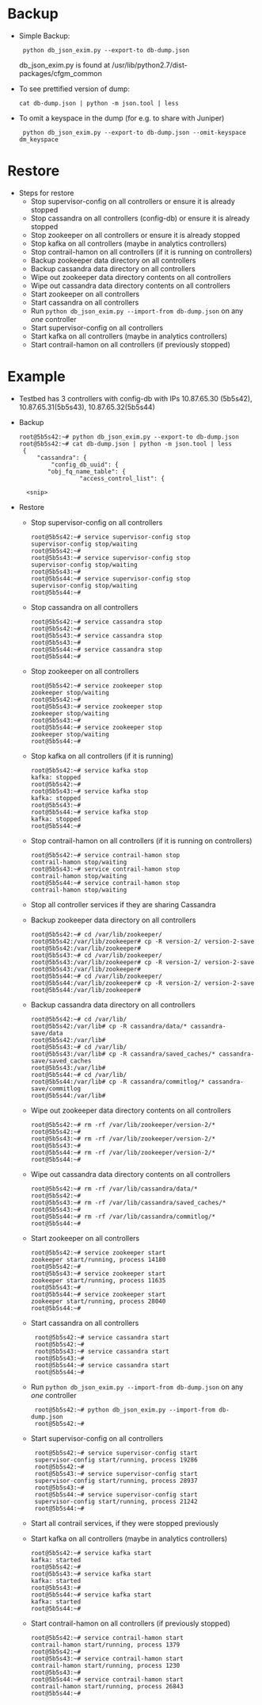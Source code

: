 # Backup



* Simple Backup:

       python db_json_exim.py --export-to db-dump.json

  db_json_exim.py is found at /usr/lib/python2.7/dist-packages/cfgm_common

* To see prettified version of dump:

      cat db-dump.json | python -m json.tool | less

* To omit a keyspace in the dump (for e.g. to share with Juniper)

       python db_json_exim.py --export-to db-dump.json --omit-keyspace dm_keyspace
     
# Restore

* Steps for restore
  - Stop supervisor-config on all controllers or ensure it is already stopped
  - Stop cassandra on all controllers (config-db) or ensure it is already stopped
  - Stop zookeeper on all controllers or ensure it is already stopped
  - Stop kafka on all controllers (maybe in analytics controllers)
  - Stop contrail-hamon on all controllers (if it is running on controllers)
  - Backup zookeeper data directory on all controllers
  - Backup cassandra data directory on all controllers
  - Wipe out zookeeper data directory contents on all controllers
  - Wipe out cassandra data directory contents on all controllers
  - Start zookeeper on all controllers
  - Start cassandra on all controllers
  - Run `python db_json_exim.py --import-from db-dump.json` on any *one* controller
  - Start supervisor-config on all controllers
  - Start kafka on all controllers (maybe in analytics controllers)
  - Start contrail-hamon on all controllers (if previously stopped)

  
# Example

* Testbed has 3 controllers with config-db with IPs 10.87.65.30 (5b5s42), 10.87.65.31(5b5s43), 10.87.65.32(5b5s44)

* Backup

      root@5b5s42:~# python db_json_exim.py --export-to db-dump.json
      root@5b5s42:~# cat db-dump.json | python -m json.tool | less
       {
           "cassandra": {
               "config_db_uuid": {
              "obj_fq_name_table": {
                       "access_control_list": {
                       
        <snip>
 
 * Restore
 
   - Stop supervisor-config on all controllers
   
         root@5b5s42:~# service supervisor-config stop
         supervisor-config stop/waiting
         root@5b5s42:~#
         root@5b5s43:~# service supervisor-config stop
         supervisor-config stop/waiting
         root@5b5s43:~#
         root@5b5s44:~# service supervisor-config stop
         supervisor-config stop/waiting
         root@5b5s44:~#
         
    - Stop cassandra on all controllers
    
          root@5b5s42:~# service cassandra stop
          root@5b5s42:~#
          root@5b5s43:~# service cassandra stop
          root@5b5s43:~#
          root@5b5s44:~# service cassandra stop
          root@5b5s44:~#
          
     - Stop zookeeper on all controllers
     
           root@5b5s42:~# service zookeeper stop
           zookeeper stop/waiting
           root@5b5s42:~#
           root@5b5s43:~# service zookeeper stop
           zookeeper stop/waiting
           root@5b5s43:~#
           root@5b5s44:~# service zookeeper stop
           zookeeper stop/waiting
           root@5b5s44:~#

      - Stop kafka on all controllers (if it is running)

            root@5b5s42:~# service kafka stop
            kafka: stopped
            root@5b5s42:~#
            root@5b5s43:~# service kafka stop
            kafka: stopped
            root@5b5s43:~#
            root@5b5s44:~# service kafka stop
            kafka: stopped
            root@5b5s44:~#

      - Stop contrail-hamon on all controllers (if it is running on controllers)

            root@5b5s42:~# service contrail-hamon stop
            contrail-hamon stop/waiting
            root@5b5s43:~# service contrail-hamon stop
            contrail-hamon stop/waiting
            root@5b5s44:~# service contrail-hamon stop
            contrail-hamon stop/waiting

      - Stop all controller services if they are sharing Cassandra


      - Backup zookeeper data directory on all controllers

            root@5b5s42:~# cd /var/lib/zookeeper/
            root@5b5s42:/var/lib/zookeeper# cp -R version-2/ version-2-save
            root@5b5s42:/var/lib/zookeeper#
            root@5b5s43:~# cd /var/lib/zookeeper/
            root@5b5s43:/var/lib/zookeeper# cp -R version-2/ version-2-save
            root@5b5s43:/var/lib/zookeeper#
            root@5b5s44:~# cd /var/lib/zookeeper/
            root@5b5s44:/var/lib/zookeeper# cp -R version-2/ version-2-save
            root@5b5s44:/var/lib/zookeeper#
            
      - Backup cassandra data directory on all controllers
      
            root@5b5s42:~# cd /var/lib/
            root@5b5s42:/var/lib# cp -R cassandra/data/* cassandra-save/data
            root@5b5s42:/var/lib#
            root@5b5s43:~# cd /var/lib/
            root@5b5s43:/var/lib# cp -R cassandra/saved_caches/* cassandra-save/saved_caches
            root@5b5s43:/var/lib#
            root@5b5s44:~# cd /var/lib/
            root@5b5s44:/var/lib# cp -R cassandra/commitlog/* cassandra-save/commitlog
            root@5b5s44:/var/lib#
            
      - Wipe out zookeeper data directory contents on all controllers
       
            root@5b5s42:~# rm -rf /var/lib/zookeeper/version-2/*
            root@5b5s42:~#
            root@5b5s43:~# rm -rf /var/lib/zookeeper/version-2/*
            root@5b5s43:~#
            root@5b5s44:~# rm -rf /var/lib/zookeeper/version-2/*
            root@5b5s44:~#
            
      - Wipe out cassandra data directory contents on all controllers
      
            root@5b5s42:~# rm -rf /var/lib/cassandra/data/*
            root@5b5s42:~#
            root@5b5s43:~# rm -rf /var/lib/cassandra/saved_caches/*
            root@5b5s43:~#
            root@5b5s44:~# rm -rf /var/lib/cassandra/commitlog/*
            root@5b5s44:~#
            
      - Start zookeeper on all controllers

            root@5b5s42:~# service zookeeper start
            zookeeper start/running, process 14180
            root@5b5s42:~#
            root@5b5s43:~# service zookeeper start
            zookeeper start/running, process 11635
            root@5b5s43:~#
            root@5b5s44:~# service zookeeper start
            zookeeper start/running, process 28040
            root@5b5s44:~#
            
     - Start cassandra on all controllers
     
            root@5b5s42:~# service cassandra start
            root@5b5s42:~#
            root@5b5s43:~# service cassandra start
            root@5b5s43:~#
            root@5b5s44:~# service cassandra start
            root@5b5s44:~#


     - Run `python db_json_exim.py --import-from db-dump.json` on any *one* controller
     
            root@5b5s42:~# python db_json_exim.py --import-from db-dump.json
            root@5b5s42:~#
            
     - Start supervisor-config on all controllers

            root@5b5s42:~# service supervisor-config start
            supervisor-config start/running, process 19286
            root@5b5s42:~#
            root@5b5s43:~# service supervisor-config start
            supervisor-config start/running, process 28937
            root@5b5s43:~#
            root@5b5s44:~# service supervisor-config start
            supervisor-config start/running, process 21242
            root@5b5s44:~#

      - Start all contrail services, if they were stopped previously
            
      - Start kafka on all controllers (maybe in analytics controllers)

            root@5b5s42:~# service kafka start
            kafka: started
            root@5b5s42:~#
            root@5b5s43:~# service kafka start
            kafka: started
            root@5b5s43:~#
            root@5b5s44:~# service kafka start
            kafka: started
            root@5b5s44:~#
            
      - Start contrail-hamon on all controllers (if previously stopped)

            root@5b5s42:~# service contrail-hamon start
            contrail-hamon start/running, process 1379
            root@5b5s42:~#
            root@5b5s43:~# service contrail-hamon start
            contrail-hamon start/running, process 1230
            root@5b5s43:~#
            root@5b5s44:~# service contrail-hamon start
            contrail-hamon start/running, process 26843
            root@5b5s44:~#

     